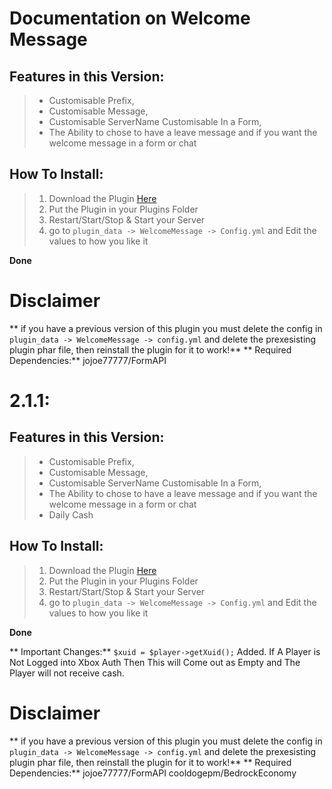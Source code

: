 # Documentation on Welcome Message

## Features in this Version:
> - Customisable Prefix,
> - Customisable Message,
> - Customisable ServerName Customisable In a Form,
> - The Ability to chose to have a leave message and if you want the welcome message in a form or chat

## How To Install:
> 1. Download the Plugin <a href="https://poggit.pmmp.io/p/WelcomeMessage/2.1">Here</a>
> 2. Put the Plugin in your Plugins Folder
> 3. Restart/Start/Stop & Start your Server
> 4. go to `plugin_data -> WelcomeMessage -> Config.yml` and Edit the values to how you like it
>  
**Done**

# Disclaimer
** if you have a previous version of this plugin you must delete the config in `plugin_data -> WelcomeMessage -> config.yml` and delete the prexesisting plugin phar file, then reinstall the plugin for it to work!**
** Required Dependencies:**
jojoe77777/FormAPI 

# 2.1.1:
## Features in this Version:
> - Customisable Prefix,
> - Customisable Message,
> - Customisable ServerName Customisable In a Form,
> - The Ability to chose to have a leave message and if you want the welcome message in a form or chat
> - Daily Cash
>
## How To Install:
> 1. Download the Plugin <a href="https://poggit.pmmp.io/p/WelcomeMessage/2.1.1">Here</a>
> 2. Put the Plugin in your Plugins Folder
> 3. Restart/Start/Stop & Start your Server
> 4. go to `plugin_data -> WelcomeMessage -> Config.yml` and Edit the values to how you like it
>  
**Done**

** Important Changes:**
```$xuid = $player->getXuid();``` Added. If A Player is Not Logged into Xbox Auth Then This will Come out as Empty and The Player will not receive cash. 

# Disclaimer
** if you have a previous version of this plugin you must delete the config in `plugin_data -> WelcomeMessage -> config.yml` and delete the prexesisting plugin phar file, then reinstall the plugin for it to work!**
** Required Dependencies:**
jojoe77777/FormAPI 
cooldogepm/BedrockEconomy
